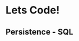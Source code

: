 <div class="border">

  <div class="title-slide">
      <h1>Lets Code!</h1>
      <h2>Persistence - SQL</h2>
  </div>
</div>
